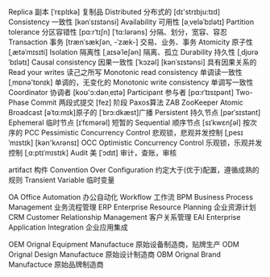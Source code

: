 Replica 副本 [ˈrɛplɪkə] 复制品
Distributed 分布式的 [dɪ'strɪbju:tɪd]
Consistency 一致性 [kənˈsɪstənsi]
Availability 可用性 [əˌveləˈbɪlətɪ]
Partition tolerance 分区容错性 [pɑ:rˈtɪʃn] [ˈtɑ:lərəns] 分隔、划分，宽容、容忍
Transaction 事务 [trænˈsækʃən, -ˈzæk-]  交易、业务、事务
Atomicity 原子性 [ˌætəˈmɪsɪti]
Isolation 隔离性 [ˌaɪsəˈleʃən] 隔离、孤立
Durability 持久性 [ˌdjʊrəˈbɪlətɪ]
Causal consistency 因果一致性 [ˈkɔzəl] [kənˈsɪstənsi] 具有因果关系的
Read your writes 读己之所写
Monotonic read consistency 单调读一致性 [ˌmɒnə'tɒnɪk] 单调的，无变化的
Monotonic write consistency 单调写一致性
Coordinator 协调者 [koʊ'ɔ:dənˌeɪtə]
Participant 参与者 [pɑ:rˈtɪsɪpənt]
Two-Phase Commit 两段式提交 [fez] 阶段
Paxos算法
ZAB ZooKeeper Atomic Broadcast [əˈtɑ:mɪk]原子的 [ˈbrɔ:dkæst]广播
Persistent 持久节点 [pərˈsɪstənt]
Ephemeral 临时节点 [ɪˈfɛmərəl] 短暂的
Sequential 顺序节点 [sɪˈkwɛnʃəl] 按次序的
PCC  Pessimistic Concurrency Control 悲观锁，悲观并发控制 [ˌpesɪˈmɪstɪk] [kən'kʌrənsɪ]
OCC  Optimistic Concurrency Control 乐观锁，乐观并发控制 [ˌɑ:ptɪˈmɪstɪk]
Audit 美 [ˈɔdɪt] 审计，查账，审核

artifact 构件
Convention Over Configuration  约定大于(优于)配置，遵循成熟的规则
Transient Variable 临时变量

OA Office Automation 办公自动化
Workflow 工作流
BPM Business Process Management 业务流程管理
ERP Enterprise Resource Planning 企业资源计划
CRM Customer Relationship Management 客户关系管理
EAI Enterprise Application Integration 企业应用集成


OEM Orignal Equipment Manufactuce 原始设备制造商，贴牌生产
ODM Orignal Design Manufactuce 原始设计制造商
OBM Orignal Brand Manufactuce 原始品牌制造商




